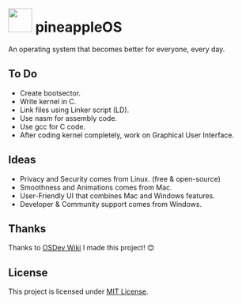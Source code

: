 <h1><img width="48" src="https://freesvg.org/img/Pineapple4.png"> pineappleOS</h1>  
An operating system that becomes better for everyone, every day.

## To Do
- Create bootsector.
- Write kernel in C.
- Link files using Linker script (LD).
- Use nasm for assembly code.
- Use gcc for C code.
- After coding kernel completely, work on Graphical User Interface.

## Ideas
- Privacy and Security comes from Linux. (free & open-source)
- Smoothness and Animations comes from Mac.
- User-Friendly UI that combines Mac and Windows features.
- Developer & Community support comes from Windows.

## Thanks
Thanks to [OSDev Wiki](https://wiki.osdev.org) I made this project! 😊

## License
This project is licensed under [MIT License](LICENSE).
